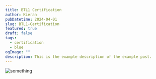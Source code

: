 ```yaml
---
title: BTL1 Certification
author: Kieran
pubDatetime: 2024-04-01
slug: BTL1-Certification
featured: true
draft: false
tags:
  - certification
  - blue
ogImage: ""
description: This is the example description of the example post.
---
```


![something](@assets/images/blue-team-certificate.png)